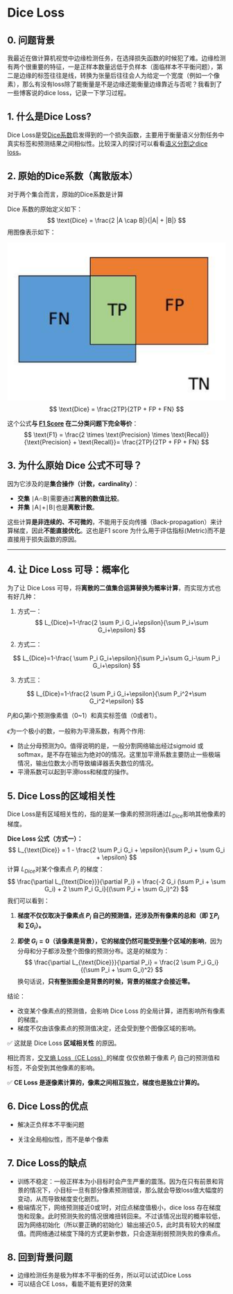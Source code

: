 # Dice Loss

## 0. 问题背景

我最近在做计算机视觉中边缘检测任务，在选择损失函数的时候犯了难。边缘检测有两个很重要的特征，一是正样本数量远低于负样本（面临样本不平衡问题），第二是边缘的标签往往是线，转换为张量后往往会人为给定一个宽度（例如一个像素），那么有没有loss除了能衡量是不是边缘还能衡量边缘靠近与否呢？我看到了一些博客说的dice loss，记录一下学习过程。

## 1. 什么是Dice Loss?

Dice Loss是受[Dice系数](https://zh.wikipedia.org/wiki/Dice系数)启发得到的一个损失函数，主要用于衡量语义分割任务中真实标签和预测结果之间相似性。比较深入的探讨可以看看[语义分割之dice loss](https://zhuanlan.zhihu.com/p/269592183)。

## 2. 原始的Dice系数（离散版本）

对于两个集合而言，原始的Dice系数是计算

Dice 系数的原始定义如下：
$$
\text{Dice} = \frac{2 |A \cap B|}{|A| + |B|}
$$
用图像表示如下：

![image-20250305180932218](../figures/image-20250305180932218.png)
$$
\text{Dice} = \frac{2TP}{2TP + FP + FN}
$$


这个公式**与 [F1 Score](./F1_score.md) 在二分类问题下完全等价**：
$$
\text{F1} = \frac{2 \times \text{Precision} \times \text{Recall}}{\text{Precision} + \text{Recall}}= \frac{2TP}{2TP + FP + FN}
$$


## 3. 为什么原始 Dice 公式不可导？

因为它涉及的是**集合操作（计数，cardinality）**：

- **交集** ∣A∩B∣需要通过**离散的数值比较**。
- **并集** ∣A∣+∣B∣也是**离散计数**。

这些计算**是非连续的、不可微的**，不能用于反向传播（Back-propagation）来计算梯度，因此**不能直接优化**。这也是F1 score 为什么用于评估指标(Metric)而不是直接用于损失函数的原因。

------

## 4. 让 Dice Loss 可导：概率化

为了让 Dice Loss 可导，将**离散的二值集合运算替换为概率计算**，而实现方式也有好几种：

1. 方式一：
   $$
   L_{Dice}=1-\frac{2 \sum P_i G_i+\epsilon}{\sum P_i+\sum G_i+\epsilon}
   $$

2. 方式二：

$$
L_{Dice}=1-\frac{ \sum P_i G_i+\epsilon}{\sum P_i+\sum G_i-\sum P_i G_i+\epsilon}
$$

3. 方式三：

$$
L_{Dice}=1-\frac{2 \sum P_i G_i+\epsilon}{\sum P_i^2+\sum G_i^2+\epsilon}
$$

$P_i$和$G_i$第i个预测像素值（0~1）和真实标签值（0或者1）。

$\epsilon$为一个极小的数，一般称为平滑系数，有两个作用:

- 防止分母预测为0。值得说明的是，一般分割网络输出经过sigmoid 或 softmax，是不存在输出为绝对0的情况。这里加平滑系数主要防止一些极端情况，输出位数太小而导致编译器丢失数位的情况。
- 平滑系数可以起到平滑loss和梯度的操作。

## 5. Dice Loss的区域相关性

 Dice Loss是有区域相关性的，指的是某一像素的预测将通过$L_{Dice}$影响其他像素的梯度。

**Dice Loss 公式（方式一）：**
$$
L_{\text{Dice}} = 1 - \frac{2 \sum P_i G_i + \epsilon}{\sum P_i + \sum G_i + \epsilon}
$$
计算 $L_{Dice}$对某个像素点 $P_i$ 的梯度：
$$
\frac{\partial L_{\text{Dice}}}{\partial P_i} = \frac{-2 G_i (\sum P_i + \sum G_i) + 2 \sum P_i G_i}{(\sum P_i + \sum G_i)^2}
$$
我们可以看到：

1. **梯度不仅仅取决于像素点 $P_i$ 自己的预测值，还涉及所有像素的总和（即 $\sum P_i$ 和 $\sum G_i$）。**

2. **即使 $G_i = 0$（该像素是背景），它的梯度仍然可能受到整个区域的影响**，因为分母和分子都涉及整个图像的预测分布。这是的梯度为：
   $$
   \frac{\partial L_{\text{Dice}}}{\partial P_i} = \frac{2 \sum P_i G_i}{(\sum P_i + \sum G_i)^2}
   $$
   换句话说，**只有整张图全是背景的时候，背景的梯度才会接近零。**

结论：

- 改变某个像素点的预测值，会影响 Dice Loss 的全局计算，进而影响所有像素的梯度。
- 梯度不仅由该像素点的预测值决定，还会受到整个图像区域的影响。

✅ 这就是 Dice Loss **区域相关性** 的原因。

相比而言，[交叉熵 Loss（CE Loss）](./BCE_loss.md)的梯度 仅仅依赖于像素 $P_i$ 自己的预测值和标签，不会受到其他像素的影响。

✅ **CE Loss 是逐像素计算的，像素之间相互独立，梯度也是独立计算的。**

## 6. Dice Loss的优点

- 解决正负样本不平衡问题

- 关注全局相似性，而不是单个像素

  

## 7. Dice Loss的缺点

- 训练不稳定：一般正样本为小目标时会产生严重的震荡。因为在只有前景和背景的情况下，小目标一旦有部分像素预测错误，那么就会导致loss值大幅度的变动，从而导致梯度变化剧烈。
- 极端情况下，网络预测接近0或1时，对应点梯度值极小，dice loss 存在梯度饱和现象。此时预测失败的情况很难扭转回来。不过该情况出现的概率较低，因为网络初始化（所以要正确的初始化）输出接近0.5，此时具有较大的梯度值。而网络通过梯度下降的方式更新参数，只会逐渐削弱预测失败的像素点。

## 8. 回到背景问题

- 边缘检测任务是极为样本不平衡的任务，所以可以试试Dice Loss
- 可以结合CE Loss，看能不能有更好的效果
